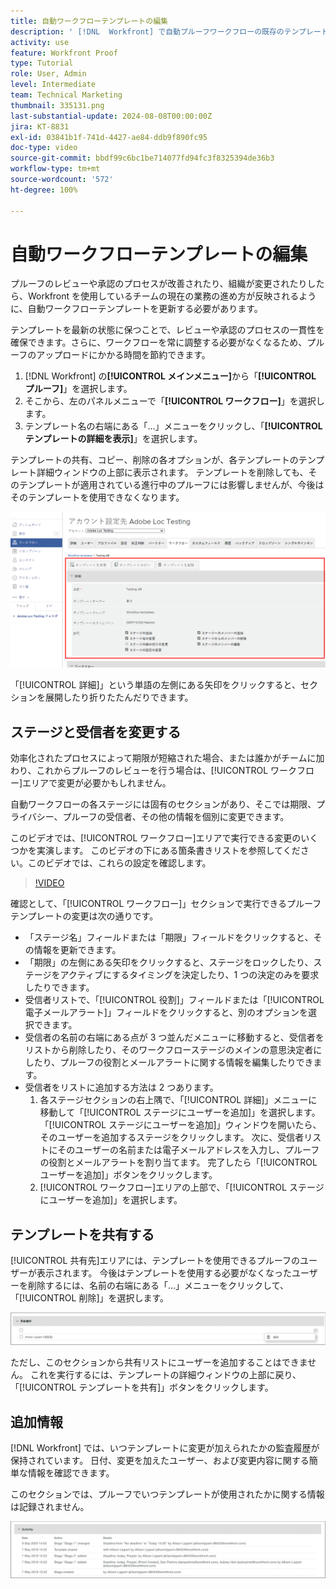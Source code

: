 ```yaml
---
title: 自動ワークフローテンプレートの編集
description: ' [!DNL  Workfront] で自動プルーフワークフローの既存のテンプレートに変更を加える方法を説明します。'
activity: use
feature: Workfront Proof
type: Tutorial
role: User, Admin
level: Intermediate
team: Technical Marketing
thumbnail: 335131.png
last-substantial-update: 2024-08-08T00:00:00Z
jira: KT-8831
exl-id: 03841b1f-741d-4427-ae84-ddb9f890fc95
doc-type: video
source-git-commit: bbdf99c6bc1be714077fd94fc3f8325394de36b3
workflow-type: tm+mt
source-wordcount: '572'
ht-degree: 100%

---
```


# 自動ワークフローテンプレートの編集

プルーフのレビューや承認のプロセスが改善されたり、組織が変更されたりしたら、Workfront を使用しているチームの現在の業務の進め方が反映されるように、自動ワークフローテンプレートを更新する必要があります。

テンプレートを最新の状態に保つことで、レビューや承認のプロセスの一貫性を確保できます。さらに、ワークフローを常に調整する必要がなくなるため、プルーフのアップロードにかかる時間を節約できます。

1. [!DNL Workfront] の&#x200B;**[!UICONTROL メインメニュー]**&#x200B;から「**[!UICONTROL プルーフ]**」を選択します。
1. そこから、左のパネルメニューで「**[!UICONTROL ワークフロー]**」を選択します。
1. テンプレート名の右端にある「...」メニューをクリックし、「**[!UICONTROL テンプレートの詳細を表示]**」を選択します。

テンプレートの共有、コピー、削除の各オプションが、各テンプレートのテンプレート詳細ウィンドウの上部に表示されます。 テンプレートを削除しても、そのテンプレートが適用されている進行中のプルーフには影響しませんが、今後はそのテンプレートを使用できなくなります。

![テンプレート詳細ウィンドウ](assets/proof-system-setup-edit-templates-details-area.png)


「[!UICONTROL 詳細]」という単語の左側にある矢印をクリックすると、セクションを展開したり折りたたんだりできます。

## ステージと受信者を変更する

効率化されたプロセスによって期限が短縮された場合、または誰かがチームに加わり、これからプルーフのレビューを行う場合は、[!UICONTROL ワークフロー]エリアで変更が必要かもしれません。

自動ワークフローの各ステージには固有のセクションがあり、そこでは期限、プライバシー、プルーフの受信者、その他の情報を個別に変更できます。

このビデオでは、[!UICONTROL ワークフロー]エリアで実行できる変更のいくつかを実演します。 このビデオの下にある箇条書きリストを参照してください。このビデオでは、これらの設定を確認します。

>[!VIDEO](https://video.tv.adobe.com/v/3432615/?quality=12&learn=on&enablevpops=1&captions=jpn)

確認として、「[!UICONTROL ワークフロー]」セクションで実行できるプルーフテンプレートの変更は次の通りです。

* 「ステージ名」フィールドまたは「期限」フィールドをクリックすると、その情報を更新できます。
* 「期限」の左側にある矢印をクリックすると、ステージをロックしたり、ステージをアクティブにするタイミングを決定したり、1 つの決定のみを要求したりできます。
* 受信者リストで、「[!UICONTROL 役割]」フィールドまたは「[!UICONTROL 電子メールアラート]」フィールドをクリックすると、別のオプションを選択できます。
* 受信者の名前の右端にある点が 3 つ並んだメニューに移動すると、受信者をリストから削除したり、そのワークフローステージのメインの意思決定者にしたり、プルーフの役割とメールアラートに関する情報を編集したりできます。
* 受信者をリストに追加する方法は 2 つあります。
   1. 各ステージセクションの右上隅で、「[!UICONTROL 詳細]」メニューに移動して「[!UICONTROL ステージにユーザーを追加]」を選択します。 「[!UICONTROL ステージにユーザーを追加]」ウィンドウを開いたら、そのユーザーを追加するステージをクリックします。 次に、受信者リストにそのユーザーの名前または電子メールアドレスを入力し、プルーフの役割とメールアラートを割り当てます。 完了したら「[!UICONTROL ユーザーを追加]」ボタンをクリックします。
   1. [!UICONTROL ワークフロー]エリアの上部で、「[!UICONTROL ステージにユーザーを追加]」を選択します。

## テンプレートを共有する

[!UICONTROL 共有先]エリアには、テンプレートを使用できるプルーフのユーザーが表示されます。 今後はテンプレートを使用する必要がなくなったユーザーを削除するには、名前の右端にある「...」メニューをクリックして、「[!UICONTROL 削除]」を選択します。

![[!UICONTROL 共有先]リスト](assets/proof-system-setups-edit-template-shared-with.png)

ただし、このセクションから共有リストにユーザーを追加することはできません。 これを実行するには、テンプレートの詳細ウィンドウの上部に戻り、「[!UICONTROL テンプレートを共有]」ボタンをクリックします。

## 追加情報

[!DNL Workfront] では、いつテンプレートに変更が加えられたかの監査履歴が保持されています。 日付、変更を加えたユーザー、および変更内容に関する簡単な情報を確認できます。

このセクションでは、プルーフでいつテンプレートが使用されたかに関する情報は記録されません。

![プルーフアクティビティリスト](assets/proof-system-setups-edit-template-activity.png)
